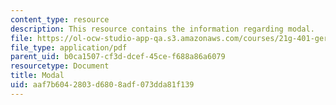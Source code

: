 ```yaml
---
content_type: resource
description: This resource contains the information regarding modal.
file: https://ol-ocw-studio-app-qa.s3.amazonaws.com/courses/21g-401-german-i-fall-2008/aaf7b6042803d6808adf073dda81f139_MIT21G_401F08_modal.pdf
file_type: application/pdf
parent_uid: b0ca1507-cf3d-dcef-45ce-f688a86a6079
resourcetype: Document
title: Modal
uid: aaf7b604-2803-d680-8adf-073dda81f139
---
```

